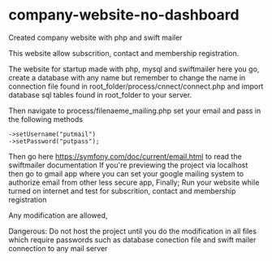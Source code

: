 # company-website-no-dashboard
Created company website with php and swift mailer

This website allow subscrition, contact and membership registration.

The website for startup made with php, mysql and swiftmailer here you go, create a database with any name but remember to change the name in connection file
found in root_folder/process/cnnect/connect.php and import database sql tables found in root_folder to your server.

Then navigate to process/filenaeme_mailing.php set your email and pass in the following methods

    ->setUsername("putmail")
    ->setPassword("putpass");
    
Then go here https://symfony.com/doc/current/email.html to read the swiftmailer documentation
If you're previewing the project via localhost then go to gmail app where you can set your google mailing system
to authorize email from other less secure app,
Finally;
Run your website while turned on internet and test for subscrition, contact and membership registration

Any modification are allowed,

Dangerous:
Do not host the project until you do the modification in all files which require passwords such as database conection file and swift mailer connection to any mail server

